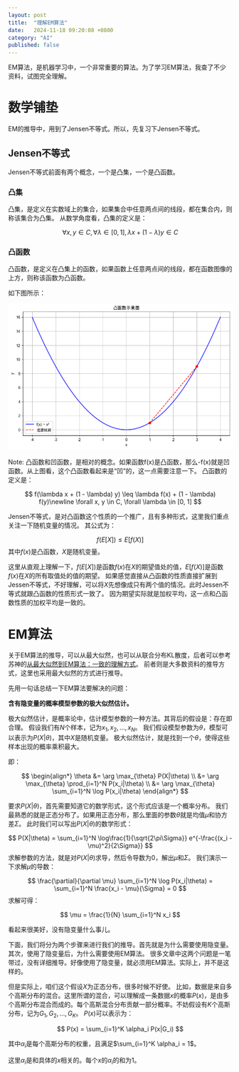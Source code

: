 ```yaml
---
layout: post
title:  "理解EM算法"
date:   2024-11-18 09:20:08 +0800
category: "AI"
published: false
---
```


EM算法，是机器学习中，一个非常重要的算法。为了学习EM算法，我查了不少资料，试图完全理解。

<!--more-->

# 数学铺垫

EM的推导中，用到了Jensen不等式。所以，先复习下Jensen不等式。

## Jensen不等式

Jensen不等式前面有两个概念，一个是凸集，一个是凸函数。

### 凸集

凸集，是定义在实数域上的集合，如果集合中任意两点间的线段，都在集合内，则称该集合为凸集。
从数学角度看，凸集的定义是：

$$
\forall x, y \in C, \forall \lambda \in [0, 1], \lambda x + (1 - \lambda) y \in C
$$

### 凸函数

凸函数，是定义在凸集上的函数，如果函数上任意两点间的线段，都在函数图像的上方，则称该函数为凸函数。

如下图所示：

![20241118145627](https://raw.githubusercontent.com/liwenju0/blog_pictures/main/20241118145627.png)

Note: 凸函数和凹函数，是相对的概念。如果函数f(x)是凸函数，那么-f(x)就是凹函数。从上图看，这个凸函数看起来是“凹”的，这一点需要注意一下。
凸函数的定义是：

$$
f(\lambda x + (1 - \lambda) y) \leq \lambda f(x) + (1 - \lambda) f(y)\newline
\forall x, y \in C, \forall \lambda \in [0, 1]
$$

Jensen不等式，是对凸函数这个性质的一个推广，且有多种形式，这里我们重点关注一下随机变量的情况。
其公式为：

$$
f(E[X]) \leq E[f(X)]
$$
其中$f(x)$是凸函数，$X$是随机变量。

这里从直观上理解一下，$f(E[X])$是函数$f(x)$在$X$的期望值处的值，$E[f(X)]$是函数$f(x)$在$X$的所有取值处的值的期望。
如果感觉直接从凸函数的性质直接扩展到Jessen不等式，不好理解，可以将$X$先想像成只有两个值的情况。此时Jessen不等式就跟凸函数的性质形式一致了。
因为期望实际就是加权平均，这一点和凸函数性质的加权平均是一致的。


# EM算法

关于EM算法的推导，可以从最大似然，也可以从联合分布KL散度，后者可以参考苏神的[从最大似然到EM算法：一致的理解方式](https://spaces.ac.cn/archives/5239)。
前者则是大多数资料的推导方式，这里也采用最大似然的方式进行推导。

先用一句话总结一下EM算法要解决的问题：

**含有隐变量的概率模型参数的极大似然估计。**

极大似然估计，是概率论中，估计模型参数的一种方法。其背后的假设是：存在即合理。
假设我们有$N$个样本，记为$x_1, x_2, \ldots, x_N$。
我们假设模型参数为$\theta$，模型可以表示为$P(X|\theta)$，其中$X$是随机变量。
极大似然估计，就是找到一个$\theta$，使得这些样本出现的概率乘积最大。

即：

$$
\begin{align*}
\theta &= \arg \max_{\theta} P(X|\theta) \\
&= \arg \max_{\theta} \prod_{i=1}^N P(x_i|\theta) \\
&= \arg \max_{\theta} \sum_{i=1}^N \log P(x_i|\theta)
\end{align*}
$$

要求$P(X|\theta)$，首先需要知道它的数学形式，这个形式应该是一个概率分布。
我们最熟悉的就是正态分布了。如果用正态分布，那么里面的参数$\theta$就是均值$\mu$和协方差$\Sigma$。
此时我们可以写出$P(X|\theta)$的数学形式：

$$
P(X|\theta) = \sum_{i=1}^N \log\frac{1}{\sqrt{2\pi\Sigma}} e^{-\frac{(x_i - \mu)^2}{2\Sigma}}
$$
求解参数的方法，就是对$P(X|\theta)$求导，然后令导数为0，解出$\mu$和$\Sigma$。
我们演示一下求解$\mu$的导数：

$$
\frac{\partial}{\partial \mu} \sum_{i=1}^N \log P(x_i|\theta) = \sum_{i=1}^N \frac{x_i - \mu}{\Sigma} = 0
$$
求解可得：

$$
\mu = \frac{1}{N} \sum_{i=1}^N x_i
$$

看起来很美好，没有隐变量什么事儿。

下面，我们将分为两个步骤来进行我们的推导。首先就是为什么需要使用隐变量。其次，使用了隐变量后，为什么需要使用EM算法。
很多文章中这两个问题是一笔带过，没有详细推导。好像使用了隐变量，就必须用EM算法。实际上，并不是这样的。


但是实际上，咱们这个假设$X$为正态分布，很多时候不好使。
比如，数据是来自多个高斯分布的混合。这里所谓的混合，可以理解成一条数据$x$的概率$P(x)$，是由多个高斯分布混合而成的。每个高斯混合分布贡献一部分概率。不妨假设有$K$个高斯分布，记为$G_1, G_2, \ldots, G_K$。
$P(x)$可以表示为：

$$
P(x) = \sum_{i=1}^K \alpha_i P(x|G_i)
$$

其中$\alpha_i$是每个高斯分布的权重，且满足$\sum_{i=1}^K \alpha_i = 1$。

这里$\alpha_i$是和具体的$x$相关的。每个$x$的$\alpha_i$的和为1。




















